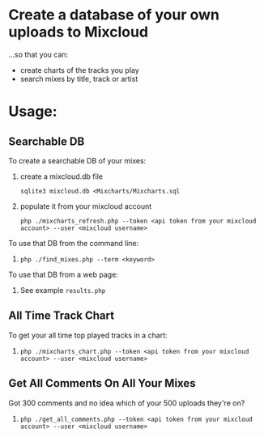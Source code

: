 Create a database of your own uploads to Mixcloud
=================================================

…so that you can:
* create charts of the tracks you play
* search mixes by title, track or artist

Usage:
======

Searchable DB
-------------

To create a searchable DB of your mixes:
1. create a mixcloud.db file
   ```
   sqlite3 mixcloud.db <Mixcharts/Mixcharts.sql
   ```
2. populate it from your mixcloud account
   ```
   php ./mixcharts_refresh.php --token <api token from your mixcloud account> --user <mixcloud username>
   ```

To use that DB from the command line:
1. ```
   php ./find_mixes.php --term <keyword>
   ```

To use that DB from a web page:
1. See example `results.php`

All Time Track Chart
--------------------

To get your all time top played tracks in a chart:
1. ```
   php ./mixcharts_chart.php --token <api token from your mixcloud account> --user <mixcloud username>
   ```


Get All Comments On All Your Mixes
----------------------------------

Got 300 comments and no idea which of your 500 uploads they're on?
1. ```
   php ./get_all_comments.php --token <api token from your mixcloud account> --user <mixcloud username>
   ```



